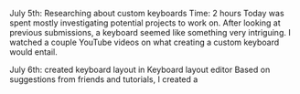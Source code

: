 July 5th: Researching about custom keyboards
  Time: 2 hours
  Today was spent mostly investigating potential projects to work on. After looking at previous submissions, a keyboard seemed like something very intriguing. I watched a couple YouTube videos on what creating a custom keyboard would entail.

July 6th: created keyboard layout in Keyboard layout editor
  Based on suggestions from friends and tutorials, I created a 
